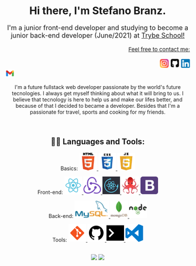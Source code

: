 <h1 align="center"> <b>Hi there, I'm Stefano Branz.</b> </h1>
<p style="font-size:18px" align="center">I'm a junior front-end developer and studying to become a junior back-end developer (June/2021) at <a href="https://www.betrybe.com/formacao-desenvolvimento-web">Trybe School!</a></p>

<p align="right" style="font-size:15px; text-decoration:underline;">Feel free to contact me:</p>
<div align="right">
<a href="https://www.instagram.com/stefano.branz/"><img alt="Instagram" title="Instagram" src="https://raw.githubusercontent.com/Stefano020/Stefano020/main/Social_Medias/instagram-64px.png" height="24px"></a>
<a href="https://github.com/Stefano020"><img alt="GitHub" title="GitHub" src="https://raw.githubusercontent.com/Stefano020/Stefano020/main/Social_Medias/github-64px.png" height="26px"></a>
<a href="https://www.linkedin.com/in/stefano-branz/"><img alt="LinkedIn" title="LinkedIn" src="https://raw.githubusercontent.com/Stefano020/Stefano020/main/Social_Medias/linkedin-64px.png" height="24px"></a>
</div>
<a href="#"><img alt="stefano.branz@gmail.com" title="stefano.branz@gmail.com" src="https://raw.githubusercontent.com/Stefano020/Stefano020/main/Social_Medias/gmail-64px.png" height="24px"></a>
</div>
<br>
<p align="center">
I'm a future fullstack web developer passionate by the world's future tecnologies. I always get myself thinking about what it will bring to us.
I believe that tecnology is here to help us and make our lifes better, and because of that I decided to became a developer.
Besides that I'm a passionate for travel, sports and cooking for my friends.
</p>

<br>

<h2 align="center">👨‍💻 Languages and Tools: </h2>

<p align="center"> Basics:
<a href="#"><img alt="HTML5" title="HTML5" height="48px"
  src="https://raw.githubusercontent.com/Stefano020/Stefano020/main/Icons/html5-64px.png" />
</a>
<a href="#"><img alt="CSS3" title="CSS3" height="48px"
  src="https://raw.githubusercontent.com/Stefano020/Stefano020/main/Icons/css3-64px.png" />
</a>
<a href="#"><img alt="JavaScript" title="JavaScript" height="48px"
  src="https://raw.githubusercontent.com/Stefano020/Stefano020/main/Icons/javascript-64px.png" />
</a>
</p>

<p align="center"> Front-end:
<a href="#"><img alt="React" title="React" height="48px"
  src="https://raw.githubusercontent.com/Stefano020/Stefano020/main/Icons/react-64px.png" />
</a>
<a href="#"><img alt="React Redux" title="React Redux" height="48px"
  src="https://raw.githubusercontent.com/Stefano020/Stefano020/main/Icons/redux-64px.png" />
</a>
<a href="#"><img alt="React Hooks" title="React Hooks" height="48px"
  src="https://raw.githubusercontent.com/Stefano020/Stefano020/main/Icons/react-hooks.png" />
</a>
<a href="#"><img alt="React Testing Library" title="React Testing Library" height="48px"
  src="https://raw.githubusercontent.com/Stefano020/Stefano020/main/Icons/react-testing-library-128px.png" />
</a>
<a href="#"><img alt="Bootstrap" title="Bootstrap" height="48px"
  src="https://raw.githubusercontent.com/Stefano020/Stefano020/main/Icons/bootstrap-64px.png" />
</a>
</p>

<p align="center"> Back-end: 
<a href="#"><img alt="MySQL" title="MySQL" height="48px"
  src="https://raw.githubusercontent.com/Stefano020/Stefano020/main/Icons/MySQL-64px.png" />
</a> 
<a href="#"><img alt="MongoDB" title="MongoDB" height="48px"
  src="https://raw.githubusercontent.com/Stefano020/Stefano020/main/Icons/mongodb-64px.png" />
</a>
<a href="#"><img alt="NodeJS" title="NodeJS" height="48px"
  src="https://raw.githubusercontent.com/Stefano020/Stefano020/main/Icons/nodejs-64px.png" />
</a>
</p>

<p align="center"> Tools:
<a href="#"><img alt="Git" title="Git" height="48px"
  src="https://raw.githubusercontent.com/Stefano020/Stefano020/main/Icons/git-48px.png" />
</a>
<a href="#"><img alt="GitHub" title="GitHub" height="48px"
  src="https://raw.githubusercontent.com/Stefano020/Stefano020/main/Icons/github-48px.png" />
</a>
<a href="#"><img alt="Terminal" title="Terminal" height="48px"
  src="https://raw.githubusercontent.com/Stefano020/Stefano020/main/Icons/terminal-64px.png" />
</a>
<a href="#"><img alt="Visual Studio Code" title="Visual Studio Code" height="48px"
  src="https://raw.githubusercontent.com/Stefano020/Stefano020/main/Icons/visual-studio-code-64px.png" />
</a>
</p>
<br>
<div align="center">
  <img src="https://github-readme-stats.vercel.app/api?username=Stefano020&count_private=true&show_icons=true&theme=graywhite" width="400"/> <img src="https://github-readme-stats.vercel.app/api/top-langs/?username=Stefano020&theme=graywhite&layout=compact" width="400"/>
</div>

